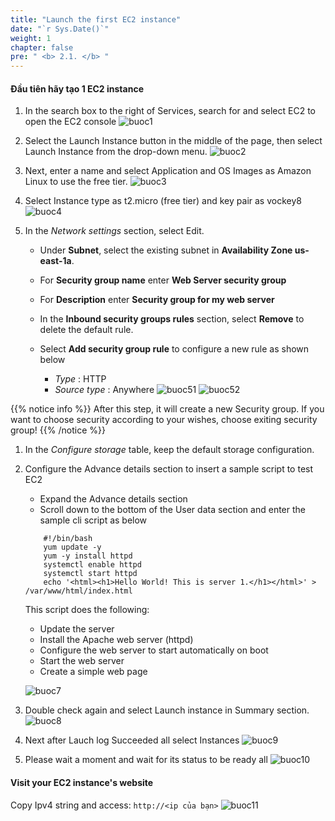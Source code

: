 ```yaml
---
title: "Launch the first EC2 instance"
date: "`r Sys.Date()`"
weight: 1
chapter: false
pre: " <b> 2.1. </b> "
---
```


#### Đầu tiên hãy tạo 1 EC2 instance

1. In the search box to the right of Services, search for and select EC2 to open the EC2 console
   ![buoc1](/images/2.Lab1/lab-11/lab-11-1.png?height=350px&width=500px)
2. Select the Launch Instance button in the middle of the page, then select Launch Instance from the drop-down menu.
   ![buoc2](/images/2.Lab1/lab-11/lab-11-2.png?height=300px&width=500px)
3. Next, enter a name and select Application and OS Images as Amazon Linux to use the free tier.
   ![buoc3](/images/2.Lab1/lab-11/lab-11-3.png?height=550px&width=480px)
4. Select Instance type as t2.micro (free tier) and key pair as vockey8
   ![buoc4](/images/2.Lab1/lab-11/lab-11-4.png?height=380px&width=500px)
5. In the _Network settings_ section, select Edit.

    - Under **Subnet**, select the existing subnet in **Availability Zone us-east-1a**.

    - For **Security group name** enter **Web Server security group**
    - For **Description** enter **Security group for my web server**
    - In the **Inbound security groups rules** section, select **Remove** to delete the default rule.
    - Select **Add security group rule** to configure a new rule as shown below
        - _Type_ : HTTP
        - _Source type_ : Anywhere
          ![buoc51](/images/2.Lab1/lab-11/lab-11-5.png?height=550px&width=480px)
          ![buoc52](/images/2.Lab1/lab-11/lab-11-6.png?height=450px&width=480px)

{{% notice info %}}
After this step, it will create a new Security group. If you want to choose security according to your wishes, choose exiting security group!
{{% /notice %}}

1. In the _Configure storage_ table, keep the default storage configuration.
2. Configure the Advance details section to insert a sample script to test EC2

    - Expand the Advance details section
    - Scroll down to the bottom of the User data section and enter the sample cli script as below

    ```
        #!/bin/bash
        yum update -y
        yum -y install httpd
        systemctl enable httpd
        systemctl start httpd
        echo '<html><h1>Hello World! This is server 1.</h1></html>' > /var/www/html/index.html
    ```

    This script does the following:

    - Update the server
    - Install the Apache web server (httpd)
    - Configure the web server to start automatically on boot
    - Start the web server
    - Create a simple web page

    ![buoc7](/images/2.Lab1/lab-11/lab-11-7.png?height=350px&width=480px)

3. Double check again and select Launch instance in Summary section.
   ![buoc8](/images/2.Lab1/lab-11/lab-11-8.png?height=500px&width=240px)
4. Next after Lauch log Succeeded all select Instances
   ![buoc9](/images/2.Lab1/lab-11/lab-11-9.png?height=350px&width=480px)
5. Please wait a moment and wait for its status to be ready all
   ![buoc10](/images/2.Lab1/lab-11/lab-11-10.png?height=400px&width=900px)

#### Visit your EC2 instance's website

Copy Ipv4 string and access: `http://<ip của bạn>`
![buoc11](/images/2.Lab1/lab-11/lab-11-11.png?height=200px&width=600px)
